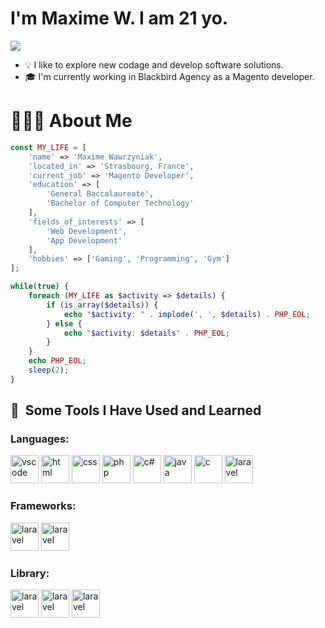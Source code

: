# I'm Maxime W. I am 21 yo. 
[![](https://img.shields.io/badge/-@maximewawrzyniak-%23181717?style=flat-square&logo=github)]([https://github.com/daniaalnadir](https://github.com/MaxDevelo))

- 💡  I like to explore new codage and develop software solutions.
- 🎓  I'm currently working in Blackbird Agency as a Magento developer.

# 👨🏻‍💻 About Me

```php 
const MY_LIFE = [
    'name' => 'Maxime Wawrzyniak',
    'located_in' => 'Strasbourg, France',
    'current_job' => 'Magento Developer',
    'education' => [
        'General Baccalaureate',
        'Bachelor of Computer Technology'
    ],
    'fields_of_interests' => [
        'Web Development',
        'App Development'
    ],
    'hobbies' => ['Gaming', 'Programming', 'Gym']
];

while(true) {
    foreach (MY_LIFE as $activity => $details) {
        if (is_array($details)) {
            echo "$activity: " . implode(', ', $details) . PHP_EOL;
        } else {
            echo "$activity: $details" . PHP_EOL;
        }
    }
    echo PHP_EOL;
    sleep(2);
}
```

<h2> 🚀 &nbsp;Some Tools I Have Used and Learned</h2>
<h3>Languages:</h3>
<p align="left">
<img src="https://cdn.jsdelivr.net/gh/devicons/devicon/icons/vscode/vscode-original.svg" alt="vscode" width="45" height="45"/>
<img src="https://cdn.jsdelivr.net/gh/devicons/devicon/icons/html5/html5-original.svg" alt="html" width="45" height="45"/>
<img src="https://cdn.jsdelivr.net/gh/devicons/devicon/icons/css3/css3-original.svg" alt="css" width="45" height="45"/>
<img src="https://cdn.jsdelivr.net/gh/devicons/devicon/icons/php/php-original.svg" alt="php" width="45" height="45"/>
<img src="https://cdn.jsdelivr.net/gh/devicons/devicon/icons/csharp/csharp-original.svg" alt="c#" width="45" height="45"/>
<img src="https://cdn.jsdelivr.net/gh/devicons/devicon/icons/java/java-original.svg" alt="java" width="45" height="45"/>
<img src="https://cdn.jsdelivr.net/gh/devicons/devicon/icons/c/c-original.svg" alt="c" width="45" height="45"/>
      <img src="https://encrypted-tbn0.gstatic.com/images?q=tbn:ANd9GcRYQomCCgNf1P_3nGZzTeIvaf4i1BeH4uSy1Q&s" alt="laravel" width="45" height="45"/>
</p>
<h3>Frameworks:</h3>
<p align="left">
  <img src="https://cdn.jsdelivr.net/gh/devicons/devicon/icons/laravel/laravel-original.svg" alt="laravel" width="45" height="45"/>
   <img src="https://cdn4.iconfinder.com/data/icons/logos-3/600/React.js_logo-512.png" alt="laravel" width="45" height="45"/>
</p>
<h3>Library:</h3>
<p align="left">
  <img src="https://static-00.iconduck.com/assets.00/jquery-original-wordmark-icon-485x512-7kn0h2yt.png" alt="laravel" width="45" height="45"/>
  <img src="https://static-00.iconduck.com/assets.00/tailwind-css-icon-2048x1229-u8dzt4uh.png" alt="laravel" width="45" height="45"/>
    <img src="https://upload.wikimedia.org/wikipedia/commons/thumb/9/96/Sass_Logo_Color.svg/1280px-Sass_Logo_Color.svg.png" alt="laravel" width="45" height="45"/>
</p>


 

